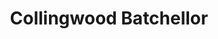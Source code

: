 ---
title: "Collingwood Batchellor"
url: /haywards-heath/collingwood-batchellor-the-orchards/
shop: Möbel
---